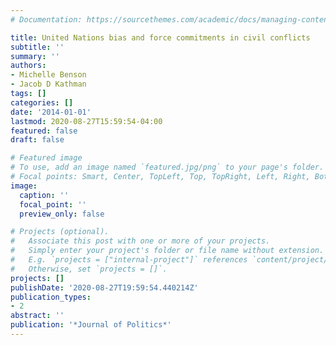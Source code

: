 ```yaml
---
# Documentation: https://sourcethemes.com/academic/docs/managing-content/

title: United Nations bias and force commitments in civil conflicts
subtitle: ''
summary: ''
authors:
- Michelle Benson
- Jacob D Kathman
tags: []
categories: []
date: '2014-01-01'
lastmod: 2020-08-27T15:59:54-04:00
featured: false
draft: false

# Featured image
# To use, add an image named `featured.jpg/png` to your page's folder.
# Focal points: Smart, Center, TopLeft, Top, TopRight, Left, Right, BottomLeft, Bottom, BottomRight.
image:
  caption: ''
  focal_point: ''
  preview_only: false

# Projects (optional).
#   Associate this post with one or more of your projects.
#   Simply enter your project's folder or file name without extension.
#   E.g. `projects = ["internal-project"]` references `content/project/deep-learning/index.md`.
#   Otherwise, set `projects = []`.
projects: []
publishDate: '2020-08-27T19:59:54.440214Z'
publication_types:
- 2
abstract: ''
publication: '*Journal of Politics*'
---
```


